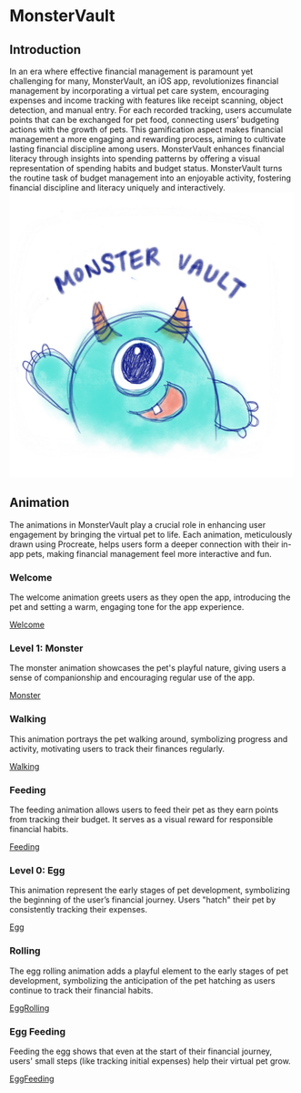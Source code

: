 # MonsterVault
## Introduction
In an era where effective financial management is paramount yet challenging for many, MonsterVault, an iOS app, revolutionizes financial management by incorporating a virtual pet care system, encouraging expenses and income tracking with features like receipt scanning, object detection, and manual entry. For each recorded tracking, users accumulate points that can be exchanged for pet food, connecting users’ budgeting actions with the growth of pets. This gamification aspect makes financial management a more engaging and rewarding process, aiming to cultivate lasting financial discipline among users. MonsterVault enhances financial literacy through insights into spending patterns by offering a visual representation of spending habits and budget status. MonsterVault turns the routine task of budget management into an enjoyable activity, fostering financial discipline and literacy uniquely and interactively. 
<img src="/app_icon.png" alt="MonsterVault app icon" width="500">


## Animation
The animations in MonsterVault play a crucial role in enhancing user engagement by bringing the virtual pet to life. Each animation, meticulously drawn using Procreate, helps users form a deeper connection with their in-app pets, making financial management feel more interactive and fun.

### Welcome
The welcome animation greets users as they open the app, introducing the pet and setting a warm, engaging tone for the app experience.

[Welcome](https://github.com/user-attachments/assets/59a5a2ee-2006-4655-9c05-565adaed11b2)

### Level 1: Monster
The monster animation showcases the pet's playful nature, giving users a sense of companionship and encouraging regular use of the app.

[Monster](https://github.com/user-attachments/assets/a62ca6f9-4a16-4677-9384-cf8731651fc8)

### Walking
This animation portrays the pet walking around, symbolizing progress and activity, motivating users to track their finances regularly.

[Walking](https://github.com/user-attachments/assets/7f2f80b7-0ec8-432c-afd9-ffe53a8a48b8)

### Feeding
The feeding animation allows users to feed their pet as they earn points from tracking their budget. It serves as a visual reward for responsible financial habits.

[Feeding](https://github.com/user-attachments/assets/3e006228-a759-4319-b299-716942f2b400)

### Level 0: Egg
This animation represent the early stages of pet development, symbolizing the beginning of the user’s financial journey. Users "hatch" their pet by consistently tracking their expenses.

[Egg](https://github.com/user-attachments/assets/321008d1-6fc7-4265-b364-d7071f726f50)

### Rolling
The egg rolling animation adds a playful element to the early stages of pet development, symbolizing the anticipation of the pet hatching as users continue to track their financial habits.

[EggRolling](https://github.com/user-attachments/assets/e304ed75-fc5e-46bd-a9c6-50b7eaa146b0) 

### Egg Feeding
Feeding the egg shows that even at the start of their financial journey, users' small steps (like tracking initial expenses) help their virtual pet grow.

[EggFeeding](https://github.com/user-attachments/assets/557a8dc4-6b09-43d1-87dc-8b725efe4575)

